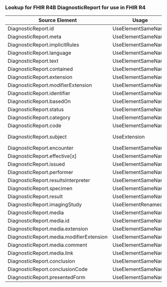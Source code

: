 ### Lookup for FHIR R4B DiagnosticReport for use in FHIR R4

| Source Element | Usage | Target |
| -------------- | ----- | ------ |
| DiagnosticReport.id | UseElementSameName | DiagnosticReport.id |
| DiagnosticReport.meta | UseElementSameName | DiagnosticReport.meta |
| DiagnosticReport.implicitRules | UseElementSameName | DiagnosticReport.implicitRules |
| DiagnosticReport.language | UseElementSameName | DiagnosticReport.language |
| DiagnosticReport.text | UseElementSameName | DiagnosticReport.text |
| DiagnosticReport.contained | UseElementSameName | DiagnosticReport.contained |
| DiagnosticReport.extension | UseElementSameName | DiagnosticReport.extension |
| DiagnosticReport.modifierExtension | UseElementSameName | DiagnosticReport.modifierExtension |
| DiagnosticReport.identifier | UseElementSameName | DiagnosticReport.identifier |
| DiagnosticReport.basedOn | UseElementSameName | DiagnosticReport.basedOn |
| DiagnosticReport.status | UseElementSameName | DiagnosticReport.status |
| DiagnosticReport.category | UseElementSameName | DiagnosticReport.category |
| DiagnosticReport.code | UseElementSameName | DiagnosticReport.code |
| DiagnosticReport.subject | UseExtension | http://hl7.org/fhir/4.3/StructureDefinition/extension-DiagnosticReport.subject |
| DiagnosticReport.encounter | UseElementSameName | DiagnosticReport.encounter |
| DiagnosticReport.effective[x] | UseElementSameName | DiagnosticReport.effective[x] |
| DiagnosticReport.issued | UseElementSameName | DiagnosticReport.issued |
| DiagnosticReport.performer | UseElementSameName | DiagnosticReport.performer |
| DiagnosticReport.resultsInterpreter | UseElementSameName | DiagnosticReport.resultsInterpreter |
| DiagnosticReport.specimen | UseElementSameName | DiagnosticReport.specimen |
| DiagnosticReport.result | UseElementSameName | DiagnosticReport.result |
| DiagnosticReport.imagingStudy | UseElementRenamed | DiagnosticReport.imagingStudy |
| DiagnosticReport.media | UseElementSameName | DiagnosticReport.media |
| DiagnosticReport.media.id | UseElementSameName | DiagnosticReport.media.id |
| DiagnosticReport.media.extension | UseElementSameName | DiagnosticReport.media.extension |
| DiagnosticReport.media.modifierExtension | UseElementSameName | DiagnosticReport.media.modifierExtension |
| DiagnosticReport.media.comment | UseElementSameName | DiagnosticReport.media.comment |
| DiagnosticReport.media.link | UseElementSameName | DiagnosticReport.media.link |
| DiagnosticReport.conclusion | UseElementSameName | DiagnosticReport.conclusion |
| DiagnosticReport.conclusionCode | UseElementSameName | DiagnosticReport.conclusionCode |
| DiagnosticReport.presentedForm | UseElementSameName | DiagnosticReport.presentedForm |
